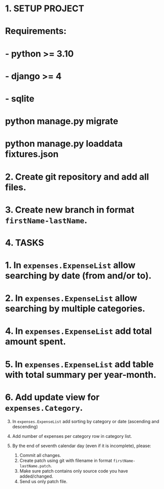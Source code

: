 # 1. SETUP PROJECT

#  Requirements:
#  - python >= 3.10
#  - django >= 4
#  - sqlite
   
#  python manage.py migrate
#   python manage.py loaddata fixtures.json

# 2. Create git repository and add all files.
# 3. Create new branch in format `firstName-lastName`.
# 4. TASKS

# 1. In `expenses.ExpenseList` allow searching by date (from and/or to).
# 2. In `expenses.ExpenseList` allow searching by multiple categories.
#  4. In `expenses.ExpenseList` add total amount spent.
#  5. In `expenses.ExpenseList` add table with total summary per year-month.
#  6. Add update view for `expenses.Category`.

   3. In `expenses.ExpenseList` add sorting by category or date (ascending and descending)
   7. Add number of expenses per category row in category list.

5. By the end of seventh calendar day (even if it is incomplete), please:
   1. Commit all changes.
   2. Create patch using git with filename in format `firstName-lastName.patch`.
   3. Make sure patch contains only source code you have added/changed.
   4. Send us only patch file.
